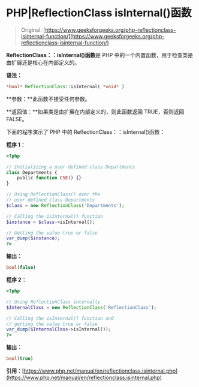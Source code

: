 # PHP|ReflectionClass isInternal()函数

> Original: [https://www.geeksforgeeks.org/php-reflectionclass-isinternal-function/](https://www.geeksforgeeks.org/php-reflectionclass-isinternal-function/)

**ReflectionClass：：isInternal()函数**是 PHP 中的一个内置函数，用于检查类是由扩展还是核心在内部定义的。

**语法：**

```php
*bool* ReflectionClass::isInternal( *void* )
```

**参数：**此函数不接受任何参数。

**返回值：**如果类是由扩展在内部定义的，则此函数返回 TRUE，否则返回 FALSE。

下面的程序演示了 PHP 中的 ReflectionClass：：isInternal()函数：

**程序 1：**

```php
<?php

// Initializing a user-defined class Departments
class Departments {
    public function CSE() {}
}

// Using ReflectionClass() over the
// user-defined class Departments
$class = new ReflectionClass('Departments');

// Calling the isInternal() function
$instance = $class->isInternal();

// Getting the value true or false
var_dump($instance);
?>
```

**输出：**

```php
bool(false)

```

**程序 2：**

```php
<?php

// Using ReflectionClass internally
$InternalClass = new ReflectionClass('ReflectionClass');

// Calling the isInternal() function and
// getting the value true or false
var_dump($InternalClass->isInternal());
?>
```

**输出：**

```php
bool(true)

```

**引用：**[https://www.php.net/manual/en/reflectionclass.isinternal.php](https://www.php.net/manual/en/reflectionclass.isinternal.php)